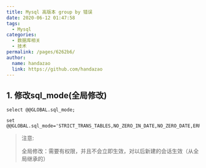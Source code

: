 ```yaml
---
title: Mysql 高版本 group by 错误
date: 2020-06-12 01:47:58
tags: 
  - Mysql
categories: 
  - 数据库相关
  - 技术
permalink: /pages/6262b6/
author: 
  name: handazao
  link: https://github.com/handazao
---
```


## 1. 修改sql_mode(全局修改)
```shell
select @@GLOBAL.sql_mode;

set @@GLOBAL.sql_mode='STRICT_TRANS_TABLES,NO_ZERO_IN_DATE,NO_ZERO_DATE,ERROR_FOR_DIVISION_BY_ZERO,NO_ENGINE_SUBSTITUTION'
```

> 注意:
> 
> 全局修改：需要有权限，并且不会立即生效，对以后新建的会话生效（从全局继承的）